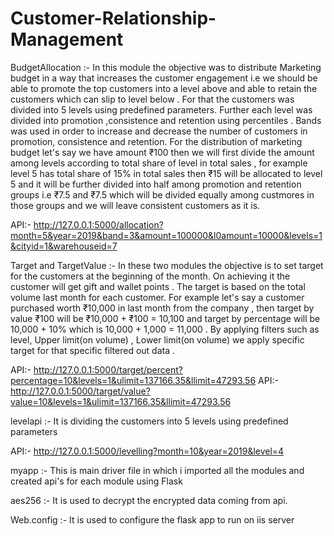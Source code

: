 # Customer-Relationship-Management


BudgetAllocation :- In this module the objective was to distribute Marketing budget in a way that increases the customer engagement i.e we should be able to promote the top customers into a level above and able to retain the customers which can slip to level below .
For that the customers was divided into 5 levels using predefined parameters. Further each level was divided into promotion ,consistence and retention using percentiles . Bands was used in order to increase and decrease the number of customers in promotion, consistence and 
retention. For the distribution of marketing budget let's say we have amount ₹100 then we will first divide the amount among levels according to total share of level in total sales , for example level 5 has total share of 15% in total sales then ₹15 will be allocated to level 5 and it will be further divided into half among promotion and retention groups i.e ₹7.5 and ₹7.5 which will be divided equally among custmores in those groups and we will leave consistent customers as it is.

API:- http://127.0.0.1:5000/allocation?month=5&year=2019&band=3&amount=100000&l0amount=10000&levels=1&cityid=1&warehouseid=7



Target and TargetValue :- In these two modules the objective is to set target for the customers at the beginning of the month. On achieving it the customer will get gift and wallet points . The target is based on the total volume last month for each customer. For 
example let's say a customer purchased worth  ₹10,000 in last month from the company , then target by value ₹100 will be ₹10,000 + ₹100 = 10,100 and target by percentage will be 10,000 + 10% which is 10,000 + 1,000 = 11,000 . By applying filters such as level, Upper limit(on volume) , Lower limit(on volume) we apply specific target for that specific filtered out data .

API:- http://127.0.0.1:5000/target/percent?percentage=10&levels=1&ulimit=137166.35&llimit=47293.56
API:- http://127.0.0.1:5000/target/value?value=10&levels=1&ulimit=137166.35&llimit=47293.56


levelapi :- It is dividing the customers into 5 levels using predefined parameters

API:- http://127.0.0.1:5000/levelling?month=10&year=2019&level=4


myapp :- This is main driver file in which i imported all the modules and created api's for each module using Flask

aes256 :- It is used to decrypt the encrypted data coming from api.

Web.config :- It is used to configure the flask app to run on iis server
















